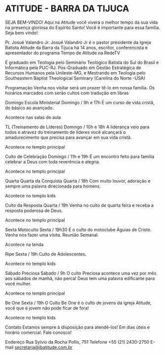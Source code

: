 # ATITUDE - BARRA DA TIJUCA
SEJA BEM-VINDO!
Aqui na Atitude você viverá o melhor tempo da sua vida na presença gloriosa do Espírito Santo! Você é importante para essa família. Seja bem vindo!

Pr. Josué Valandro Jr.
 Josué Valandro Jr é o pastor presidente da Igreja Batista Atitude da Barra da Tijuca há 14 anos, escritor, conferencista e apresentador do programa Tempo de Atitude na RedeTV

É graduado em Teologia pelo Seminário Teológico Batista do Sul do Brasil e Informática pela PUC-RJ. Pós-Graduado em Gestão Estratégica de Recursos Humanos pela Unileste-MG, e Mestrando em Teologia pelo Southeastern Baptist Theological Seminary (Carolina do Norte -USA)

  
Programação
Venha nos visitar será um prazer tê-lo em nossa família.
Os horários marcados com  serão cultos com tradução em libras

Domingo
Escola Ministerial
Domingo / 9h  e 17h
É um curso de vida cristã, do básico ao avançado.

Acontece nas salas de aula

TL (Treinamento de Líderes)
Domingo / 10h  e 18h
A liderança veio para todos e atravez do treinamento de líderes você alcançará o amadurecimento que precisa para avançar em sua vida cristã.

Acontece no templo principal

Culto de Celebração
Domingo / 11h  e 19h
É um encontro feito para família celebrar a Deus com toda reverência e alegria.

Acontece no templo principal

Quarta
Quarta da Conquista
Quarta / 18h
Com muito louvor, adoração e sempre uma palavra direcionada para homens.

Acontece no templo kids

Culto da Resposta
Quarta / 19h
Venha no culto de quarta feira e receba a resposta poderosa de Deus.

Acontece no templo principal

Sexta
Motoculto
Sexta / 19h30
É o culto do motoclube Águias de Cristo. Venha nos fazer uma visita. Reunião Semanal.

Acontece na tenda

Ripe
Sexta / 19h
Culto de Adolescentes.

Acontece no templo kids

Sábado
Preciosa
Sábado / 9h
O culto Preciosa acontece uma vez por mês aos sábados de manhã, não perca! Deus tem uma palavra edificante para você mulher.

Acontece no templo principal

Be One
Sexta / 19h
O Culto Be One é o culto de jovens da igreja Atitude, você que é jovem não pode ficar de fora!

Acontece no templo kids

Contato
Estamos sempre à disposição para atendê-los! Em dias úteis e horário comercial. Fale conosco!

Endereço
Rua Sylvio da Rocha Pollis, 751
Telefone
+55 (21) 2430-2750
E-mail
secretaria@ibatitude.com.br


